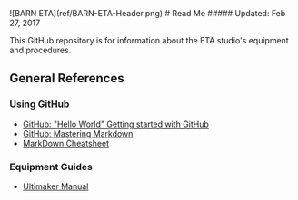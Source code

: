 <link href = "ref/_barn.css" rel="stylesheet" type="text/css" />
![BARN ETA](ref/BARN-ETA-Header.png)
# Read Me
##### Updated: Feb 27, 2017

This GitHub repository is for information about the ETA studio's equipment and procedures.

## General References

### Using GitHub

- [GitHub: "Hello World" Getting started with GitHub](https://guides.github.com/activities/hello-world/)
- [GitHub: Mastering Markdown](https://guides.github.com/features/mastering-markdown/)
- [MarkDown Cheatsheet](https://github.com/adam-p/markdown-here/wiki/Markdown-Cheatsheet)

### Equipment Guides
- [Ultimaker Manual](https://ultimaker.com/en/resources/manuals)
